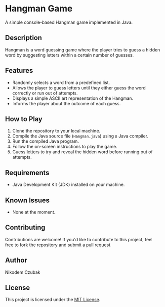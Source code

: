 # Hangman Game

A simple console-based Hangman game implemented in Java.

## Description

Hangman is a word guessing game where the player tries to guess a hidden word by suggesting letters within a certain number of guesses.

## Features

- Randomly selects a word from a predefined list.
- Allows the player to guess letters until they either guess the word correctly or run out of attempts.
- Displays a simple ASCII art representation of the Hangman.
- Informs the player about the outcome of each guess.

## How to Play

1. Clone the repository to your local machine.
2. Compile the Java source file (`Hangman.java`) using a Java compiler.
3. Run the compiled Java program.
4. Follow the on-screen instructions to play the game.
5. Guess letters to try and reveal the hidden word before running out of attempts.

## Requirements

- Java Development Kit (JDK) installed on your machine.

## Known Issues

- None at the moment.

## Contributing

Contributions are welcome! If you'd like to contribute to this project, feel free to fork the repository and submit a pull request.

## Author

Nikodem Czubak

## License

This project is licensed under the [MIT License](LICENSE).
